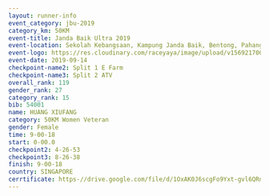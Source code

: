 ```yaml
---
layout: runner-info 
event_category: jbu-2019 
category_km: 50KM 
event-title: Janda Baik Ultra 2019
event-location: Sekolah Kebangsaan, Kampung Janda Baik, Bentong, Pahang, Malaysia 
event-logo: https://res.cloudinary.com/raceyaya/image/upload/v1569217009/logo/janda-baik_vch1pc.jpg 
event-date: 2019-09-14 
checkpoint-name2: Split 1 E Farm 
checkpoint-name3: Split 2 ATV 
overall_rank: 119
gender_rank: 27
category_rank: 15
bib: 54001
name: HUANG XIUFANG
category: 50KM Women Veteran
gender: Female
time: 9-00-18
start: 0-00.0
checkpoint2: 4-26-53
checkpoint3: 8-26-38
finish: 9-00-18
country: SINGAPORE
cerrtificate: https-//drive.google.com/file/d/1OxAK0J6scgFo9Yxt-gvl6QRnylyXg-Ds/view?usp=sharing
---
```

